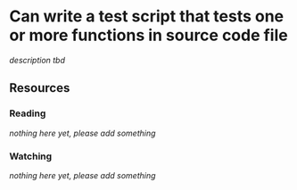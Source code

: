 # Can write a test script that tests one or more functions in source code file

_description tbd_

## Resources

### Reading

_nothing here yet, please add something_

### Watching

_nothing here yet, please add something_
